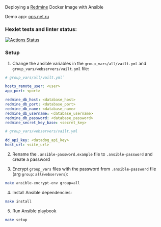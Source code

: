 Deploying a [Redmine](https://hub.docker.com/_/redmine/) Docker Image with Ansible

Demo app: [ops.net.ru](https://ops.net.ru/)

### Hexlet tests and linter status:
[![Actions Status](https://github.com/Korandashev/devops-for-programmers-project-76/workflows/hexlet-check/badge.svg)](https://github.com/Korandashev/devops-for-programmers-project-76/actions)

### Setup

1. Change the ansible variables in the `group_vars/all/vailt.yml` and `group_vars/webservers/vailt.yml` file:
```yml
# group_vars/all/vailt.yml`

hosts_remote_user: <user>
app_port: <port>

redmine_db_host: <database_host>
redmine_db_port: <database_port>
redmine_db_name: <database_name>
redmine_db_username: <database_username>
redmine_db_password: <database_password>
redmine_secret_key_base: <secret_key>
```

```yml
# group_vars/webservers/vailt.yml

dd_api_key: <datadog_api_key>
host_url: <site_url>
```

2. Rename the `.ansible-password.example` file to `.ansible-password` and create a password

3. Encrypt `group_vars` files with the password from `.ansible-password` file (arg `group`: `all`/`webservers`):
```bash
make ansible-encrypt-env group=all
```

4. Install Ansible dependencies:
```bash
make install
```

5. Run Ansible playbook
```bash
make setup
```